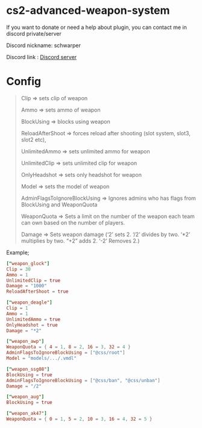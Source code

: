 # cs2-advanced-weapon-system

If you want to donate or need a help about plugin, you can contact me in discord private/server

Discord nickname: schwarper

Discord link : [Discord server](https://discord.gg/4zQfUzjk36)

# Config

> Clip => sets clip of weapon
> 
> Ammo => sets ammo of weapon
> 
> BlockUsing => blocks using weapon
>
> ReloadAfterShoot => forces reload after shooting (slot system, slot3, slot2 etc),
> 
> UnlimitedAmmo => sets unlimited ammo for weapon
> 
> UnlimitedClip => sets unlimited clip for weapon
>
> OnlyHeadshot => sets only headshot for weapon
>
> Model => sets the model of weapon
> 
> AdminFlagsToIgnoreBlockUsing => Ignores admins who has flags from BlockUsing and WeaponQuota
>
> WeaponQuota => Sets a limit on the number of the weapon each team can own based on the number of players.
>
> Damage => Sets weapon damage (‘2’ sets 2. ‘/2’ divides by two. ‘*2’ multiplies by two. “+2” adds 2. ‘-2’ Removes 2.)


Example;
```toml
["weapon_glock"]
Clip = 30
Ammo = 1
UnlimitedClip = true
Damage = "1000"
ReloadAfterShoot = true

["weapon_deagle"]
Clip = 1
Ammo = 1
UnlimitedAmmo = true
OnlyHeadshot = true
Damage = "*2"

["weapon_awp"]
WeaponQuota = { 4 = 1, 8 = 2, 16 = 3, 32 = 4 }
AdminFlagsToIgnoreBlockUsing = ["@css/root"]
Model = "models/.../.vmdl"

["weapon_ssg08"]
BlockUsing = true
AdminFlagsToIgnoreBlockUsing = ["@css/ban", "@css/unban"]
Damage = "/2"

["weapon_aug"]
BlockUsing = true

["weapon_ak47"]
WeaponQuota = { 0 = 1, 5 = 2, 10 = 3, 16 = 4, 32 = 5 }
```
